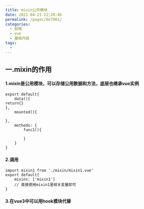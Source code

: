 ```yaml
---
title: mixin公共模块
date: 2021-04-21 22:28:46
permalink: /pages/6e7961/
categories:
  - 前端
  - vue
  - 基础内容
tags:
  - 
---
```

## 一.mixin的作用

#### 1.mixin是公用模块，可以存储公用数据和方法，底层也继承vue实例

```vue
export default{
	data(){
return{}
},
	mounted(){

},
	methods: {
		func1(){

		}
	}
}
```

#### 2.调用

```vue
import mixin1 from './mixin/mixin1.vue'
export default{
	mixins: ['mixin1']		
	// 直接使用mixin1里相关变量即可
}
```

#### 3.在vue3中可以用hook模块代替
